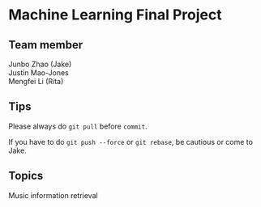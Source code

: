 Machine Learning Final Project
====

Team member
---
Junbo Zhao (Jake)      
Justin Mao-Jones       
Mengfei Li (Rita)

Tips
---
Please always do `git pull` before `commit`.

If you have to do `git push --force` or `git rebase`, be cautious or come to Jake.

Topics
---
Music information retrieval
